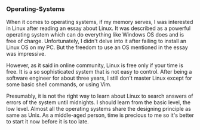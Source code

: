 ### Operating-Systems

When it comes to operating systems, if my memory serves, I was interested in Linux after reading an essay about Linux. It was described as a powerful operating system which can do everything like Windows OS does and is free of charge. Unfortunately, I didn't delve into it after failing to install an Linux OS on my PC. But the freedom to use an OS mentioned in the essay was impressive. 

However, as it said in online community, Linux is free only if your time is free. It is a so sophisticated system that is not easy to control. After being a software engineer for about three years, I still don't master Linux except for some basic shell commands, or using Vim. 

Presumably, it is not the right way to learn about Linux to search answers of errors of the system until midnights. I should learn from the basic level, the low level. Almost all the operating systems share the designing principle as same as Unix. As a middle-aged person, time is precious to me so it's better to start it now before it is too late.